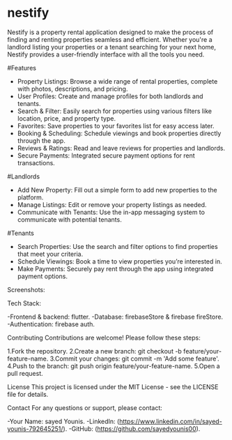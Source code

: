 # nestify

Nestify is a property rental application designed to make the process of finding and renting properties seamless and efficient. Whether you're a landlord listing your properties or a tenant searching for your next home, Nestify provides a user-friendly interface with all the tools you need.

#Features
- Property Listings: Browse a wide range of rental properties, complete with photos, descriptions, and pricing.
- User Profiles: Create and manage profiles for both landlords and tenants.
- Search & Filter: Easily search for properties using various filters like location, price, and property type.
- Favorites: Save properties to your favorites list for easy access later.
- Booking & Scheduling: Schedule viewings and book properties directly through the app.
- Reviews & Ratings: Read and leave reviews for properties and landlords.
- Secure Payments: Integrated secure payment options for rent transactions.

  
#Landlords
- Add New Property: Fill out a simple form to add new properties to the platform.
- Manage Listings: Edit or remove your property listings as needed.
- Communicate with Tenants: Use the in-app messaging system to communicate with potential tenants.
  
#Tenants
- Search Properties: Use the search and filter options to find properties that meet your criteria.
- Schedule Viewings: Book a time to view properties you’re interested in.
- Make Payments: Securely pay rent through the app using integrated payment options.

Screenshots:




Tech Stack:

-Frontend & backend: flutter.
-Database: firebaseStore & firebase fireStore.
-Authentication: firebase auth.

Contributing
Contributions are welcome! Please follow these steps:

1.Fork the repository.
2.Create a new branch: git checkout -b feature/your-feature-name.
3.Commit your changes: git commit -m 'Add some feature'.
4.Push to the branch: git push origin feature/your-feature-name.
5.Open a pull request.

License
This project is licensed under the MIT License - see the LICENSE file for details.

Contact
For any questions or support, please contact:

-Your Name: sayed Younis.
-LinkedIn: (https://www.linkedin.com/in/sayed-younis-792645251/).
-GitHub: (https://github.com/sayedyounis00).

